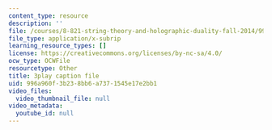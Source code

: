 ```yaml
---
content_type: resource
description: ''
file: /courses/8-821-string-theory-and-holographic-duality-fall-2014/996a960f3b238bb6a7371545e17e2bb1_hIvrYfwUyZQ.srt
file_type: application/x-subrip
learning_resource_types: []
license: https://creativecommons.org/licenses/by-nc-sa/4.0/
ocw_type: OCWFile
resourcetype: Other
title: 3play caption file
uid: 996a960f-3b23-8bb6-a737-1545e17e2bb1
video_files:
  video_thumbnail_file: null
video_metadata:
  youtube_id: null
---
```

